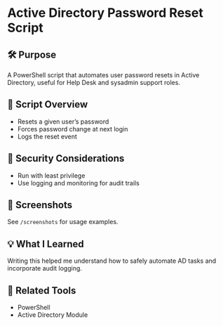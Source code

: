 # Active Directory Password Reset Script

## 🛠 Purpose
A PowerShell script that automates user password resets in Active Directory, useful for Help Desk and sysadmin support roles.

## 📜 Script Overview
- Resets a given user’s password
- Forces password change at next login
- Logs the reset event

## 🔐 Security Considerations
- Run with least privilege
- Use logging and monitoring for audit trails

## 📸 Screenshots
See `/screenshots` for usage examples.

## 💡 What I Learned
Writing this helped me understand how to safely automate AD tasks and incorporate audit logging.

## 🔗 Related Tools
- PowerShell
- Active Directory Module
